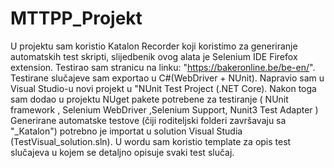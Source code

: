 # MTTPP_Projekt
U projektu sam koristio Katalon Recorder koji koristimo za generiranje automatskih test skripti, slijedbenik ovog alata je Selenium IDE Firefox extension.
Testirao sam stranicu na linku: "https://bakeronline.be/be-en/".
Testirane slučajeve sam exportao u C#(WebDriver + NUnit).
Napravio sam u Visual Studio-u novi projekt u "NUnit Test Project (.NET Core).
Nakon toga sam dodao u projektu NUget pakete potrebene za testiranje ( NUnit framework , Selenium WebDriver  ,Selenium Support, Nunit3 Test Adapter   )
Generirane automatske testove (čiji roditeljski folderi završavaju sa "_Katalon") potrebno je importat u solution Visual Studia (TestVisual_solution.sln).
U wordu sam koristio template za opis test slučajeva u kojem se detaljno opisuje svaki test slučaj.
